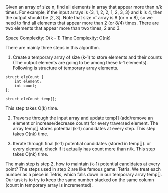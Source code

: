 Given an array of size n, find all elements in array that appear more than n/k times. For example, if the input arrays is {3, 1, 2, 2, 1, 2, 3, 3} and k is 4, then the output should be [2, 3]. Note that size of array is 8 (or n = 8), so we need to find all elements that appear more than 2 (or 8/4) times. There are two elements that appear more than two times, 2 and 3. 

Space Complexity: O(k - 1)
Time Complexity: O(nk)

There are mainly three steps in this algorithm.


1) Create a temporary array of size (k-1) to store elements and their counts (The output elements are going to be among these k-1 elements). Following is structure of temporary array elements. 

```
struct eleCount {
    int element;
    int count;
}; 

struct eleCount temp[];
```
This step takes O(k) time. 

2) Traverse through the input array and update temp[] (add/remove an element or increase/decrease count) for every traversed element. The array temp[] stores potential (k-1) candidates at every step. This step takes O(nk) time.

3) Iterate through final (k-1) potential candidates (stored in temp[]). or every element, check if it actually has count more than n/k. This step takes O(nk) time.

The main step is step 2, how to maintain (k-1) potential candidates at every point? The steps used in step 2 are like famous game: Tetris. We treat each number as a piece in Tetris, which falls down in our temporary array temp[]. Our task is to try to keep the same number stacked on the same column (count in temporary array is incremented).
